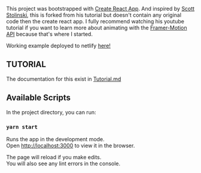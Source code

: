 This project was bootstrapped with [Create React App](https://github.com/facebook/create-react-app).
And inspired by [Scott Stolinski](https://github.com/stolinski), this is forked from his tutorial but doesn't contain any original code then the create react app. 
I fully recommend watching his youtube tutorial if you want to learn more about animating with the [Framer-Motion API](https://www.framer.com/api/motion/) because that's where I started.

Working example deployed to netlify [here!](https://exercice-generator.netlify.app/)
## TUTORIAL

The documentation for this exist in [Tutorial.md](https://github.com/B3Kay/animating-react-framer-motion/blob/main/TUTORIAL.en.md)
## Available Scripts

In the project directory, you can run:

### `yarn start`

Runs the app in the development mode.<br />
Open [http://localhost:3000](http://localhost:3000) to view it in the browser.

The page will reload if you make edits.<br />
You will also see any lint errors in the console.


